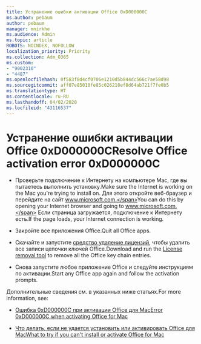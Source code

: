 ```yaml
---
title: Устранение ошибки активации Office 0xD000000C
ms.author: pebaum
author: pebaum
manager: mnirkhe
ms.audience: Admin
ms.topic: article
ROBOTS: NOINDEX, NOFOLLOW
localization_priority: Priority
ms.collection: Adm_O365
ms.custom:
- "9002310"
- "4487"
ms.openlocfilehash: 0f583f8d4cf0706e1210d5b844dc566c7ae58d98
ms.sourcegitcommit: aff07e85010fe85c026218ef8d64ab721f7fe0b5
ms.translationtype: HT
ms.contentlocale: ru-RU
ms.lasthandoff: 04/02/2020
ms.locfileid: "43116537"
---
```

# <a name="resolve-office-activation-error-0xd000000c"></a><span data-ttu-id="96afa-102">Устранение ошибки активации Office 0xD000000C</span><span class="sxs-lookup"><span data-stu-id="96afa-102">Resolve Office activation error 0xD000000C</span></span>

- <span data-ttu-id="96afa-103">Проверьте подключение к Интернету на компьютере Mac, где вы пытаетесь выполнить установку.</span><span class="sxs-lookup"><span data-stu-id="96afa-103">Make sure the Internet is working on the Mac you're trying to install on.</span></span> <span data-ttu-id="96afa-104">Для этого откройте веб-браузер и перейдите на сайт www.microsoft.com.</span><span class="sxs-lookup"><span data-stu-id="96afa-104">You can do this by opening your Internet browser and going to www.microsoft.com.</span></span> <span data-ttu-id="96afa-105">Если страница загружается, подключение к Интернету есть.</span><span class="sxs-lookup"><span data-stu-id="96afa-105">If the page loads, your Internet connection is working.</span></span>

- <span data-ttu-id="96afa-106">Закройте все приложения Office.</span><span class="sxs-lookup"><span data-stu-id="96afa-106">Quit all Office apps.</span></span>

- <span data-ttu-id="96afa-107">Скачайте и запустите [средство удаление лицензий](https://go.microsoft.com/fwlink/?linkid=849815), чтобы удалить все записи цепочки ключей Office.</span><span class="sxs-lookup"><span data-stu-id="96afa-107">Download and run the [License removal tool](https://go.microsoft.com/fwlink/?linkid=849815) to remove all the Office key chain entries.</span></span>

- <span data-ttu-id="96afa-108">Снова запустите любое приложение Office и следуйте инструкциям по активации.</span><span class="sxs-lookup"><span data-stu-id="96afa-108">Start any Office app again and follow the activation prompts.</span></span>

<span data-ttu-id="96afa-109">Дополнительные сведения см. в указанных ниже статьях.</span><span class="sxs-lookup"><span data-stu-id="96afa-109">For more information, see:</span></span>

- [<span data-ttu-id="96afa-110">Ошибка 0xD000000C при активации Office для Mac</span><span class="sxs-lookup"><span data-stu-id="96afa-110">Error 0xD000000C when activating Office for Mac</span></span>](https://support.office.com/article/error-0xd000000c-when-activating-office-for-mac-da865931-4658-4829-ba2d-8133390c6d25)

- [<span data-ttu-id="96afa-111">Что делать, если не удается установить или активировать Office для Mac</span><span class="sxs-lookup"><span data-stu-id="96afa-111">What to try if you can't install or activate Office for Mac</span></span>](https://support.office.com/article/what-to-try-if-you-can-t-install-or-activate-office-for-mac-5efba2b4-b1e6-4e5f-bf3c-6ab945d03dea)
